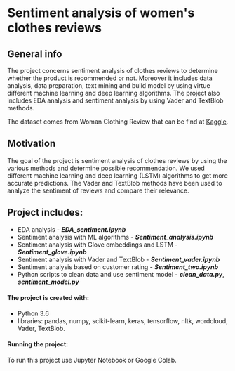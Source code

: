 # Sentiment analysis of women's clothes reviews 

## General info

The project concerns sentiment analysis of clothes reviews to determine whether the product is recommended or not. Moreover it includes data analysis, data preparation, text mining and build model by using virtue different machine learning and deep learning algorithms. The project also includes EDA analysis and sentiment analysis by using Vader and TextBlob methods.

The dataset comes from Woman Clothing Review that can be find at [Kaggle](https://www.kaggle.com/nicapotato/womens-ecommerce-clothing-reviews). 

## Motivation
The goal of the project is sentiment analysis of clothes reviews by using the various methods and determine possible recommendation.
We used different machine learning and deep learning (LSTM) algorithms to get more accurate predictions. The Vader and TextBlob methods have been used to analyze the sentiment of reviews and compare their relevance.

## Project includes:
* EDA analysis - ***EDA_sentiment.ipynb***
* Sentiment analysis with ML algorithms - ***Sentiment_analysis.ipynb***
* Sentiment analysis with Glove embeddings and LSTM - ***Sentiment_glove.ipynb***
* Sentiment analysis with Vader and TextBlob - ***Sentiment_vader.ipynb***
* Sentiment analysis based on customer rating - ***Sentiment_two.ipynb***
* Python scripts to clean data and use sentiment model - ***clean_data.py***, ***sentiment_model.py***

#### The project is created with:
* Python 3.6
* libraries: pandas, numpy, scikit-learn, keras, tensorflow, nltk, wordcloud, Vader, TextBlob.

#### Running the project:
To run this project use Jupyter Notebook or Google Colab.
